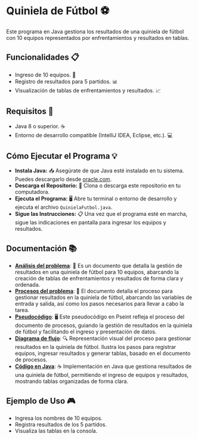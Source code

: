 # Quiniela de Fútbol ⚽️
Este programa en Java gestiona los resultados de una quiniela de fútbol con 10 equipos representados por enfrentamientos y resultados en tablas.

## Funcionalidades 📋
- Ingreso de 10 equipos. 📝
- Registro de resultados para 5 partidos. 📊
- Visualización de tablas de enfrentamientos y resultados. 📈

## Requisitos 🚀
- Java 8 o superior. ☕
- Entorno de desarrollo compatible (IntelliJ IDEA, Eclipse, etc.). 💻

## Cómo Ejecutar el Programa 💡
- **Instala Java:** 📥 Asegúrate de que Java esté instalado en tu sistema. Puedes descargarlo desde [oracle.com](https://www.oracle.com/java/technologies/javase-jdk11-downloads.html).
- **Descarga el Repositorio:** 📂 Clona o descarga este repositorio en tu computadora.
- **Ejecuta el Programa:** 🖥️ Abre tu terminal o entorno de desarrollo y ejecuta el archivo `QuinielaFutbol.java`.
- **Sigue las Instrucciones:** 📋 Una vez que el programa esté en marcha, sigue las indicaciones en pantalla para ingresar los equipos y resultados.

## Documentación 📚
- **[Análisis del problema](docs/Análisis%20quiniela%20de%20futbol.pdf)**: 📝 Es un documento que detalla la gestión de resultados en una quiniela de fútbol para 10 equipos, abarcando la creación de tablas de enfrentamientos y resultados de forma clara y ordenada.
- **[Procesos del problema](docs/Algoritmo%20Quiniela.pdf)**: 📄 El documento detalla el proceso para gestionar resultados en la quiniela de fútbol, abarcando las variables de entrada y salida, así como los pasos necesarios para llevar a cabo la tarea.
- **[Pseudocódigo](docs/quinielaFutbol.psc)**: 🖥️  Este pseudocódigo en Pseint refleja el proceso del documento de procesos, guiando la gestión de resultados en la quiniela de fútbol y facilitando el ingreso y presentación de datos.
- **[Diagrama de flujo](docs/Diagrama%20de%20flujo%20quiniela.pdf)**: 🔍 Representación visual del proceso para gestionar resultados en la quiniela de fútbol. Ilustra los pasos para registrar equipos, ingresar resultados y generar tablas, basado en el documento de procesos.
- **[Código en Java](QuinielaFutbol.java)**: ☕ Implementación en Java que gestiona resultados de una quiniela de fútbol, permitiendo el ingreso de equipos y resultados, mostrando tablas organizadas de forma clara.

## Ejemplo de Uso 🎮
- Ingresa los nombres de 10 equipos.
- Registra resultados de los 5 partidos.
- Visualiza las tablas en la consola.